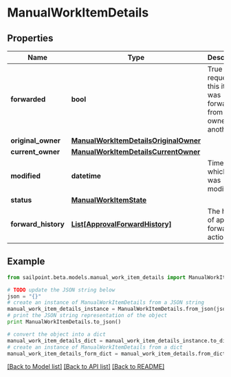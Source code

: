 # ManualWorkItemDetails


## Properties
Name | Type | Description | Notes
------------ | ------------- | ------------- | -------------
**forwarded** | **bool** | True if the request for this item was forwarded from one owner to another. | [optional] 
**original_owner** | [**ManualWorkItemDetailsOriginalOwner**](ManualWorkItemDetailsOriginalOwner.md) |  | [optional] 
**current_owner** | [**ManualWorkItemDetailsCurrentOwner**](ManualWorkItemDetailsCurrentOwner.md) |  | [optional] 
**modified** | **datetime** | Time at which item was modified. | [optional] 
**status** | [**ManualWorkItemState**](ManualWorkItemState.md) |  | [optional] 
**forward_history** | [**List[ApprovalForwardHistory]**](ApprovalForwardHistory.md) | The history of approval forward action. | [optional] 

## Example

```python
from sailpoint.beta.models.manual_work_item_details import ManualWorkItemDetails

# TODO update the JSON string below
json = "{}"
# create an instance of ManualWorkItemDetails from a JSON string
manual_work_item_details_instance = ManualWorkItemDetails.from_json(json)
# print the JSON string representation of the object
print ManualWorkItemDetails.to_json()

# convert the object into a dict
manual_work_item_details_dict = manual_work_item_details_instance.to_dict()
# create an instance of ManualWorkItemDetails from a dict
manual_work_item_details_form_dict = manual_work_item_details.from_dict(manual_work_item_details_dict)
```
[[Back to Model list]](../README.md#documentation-for-models) [[Back to API list]](../README.md#documentation-for-api-endpoints) [[Back to README]](../README.md)


